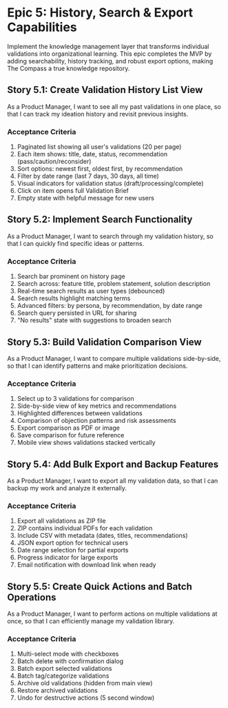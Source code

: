 # Epic 5: History, Search & Export Capabilities

Implement the knowledge management layer that transforms individual validations into organizational learning. This epic completes the MVP by adding searchability, history tracking, and robust export options, making The Compass a true knowledge repository.

## Story 5.1: Create Validation History List View

As a Product Manager,
I want to see all my past validations in one place,
so that I can track my ideation history and revisit previous insights.

### Acceptance Criteria
1. Paginated list showing all user's validations (20 per page)
2. Each item shows: title, date, status, recommendation (pass/caution/reconsider)
3. Sort options: newest first, oldest first, by recommendation
4. Filter by date range (last 7 days, 30 days, all time)
5. Visual indicators for validation status (draft/processing/complete)
6. Click on item opens full Validation Brief
7. Empty state with helpful message for new users

## Story 5.2: Implement Search Functionality

As a Product Manager,
I want to search through my validation history,
so that I can quickly find specific ideas or patterns.

### Acceptance Criteria
1. Search bar prominent on history page
2. Search across: feature title, problem statement, solution description
3. Real-time search results as user types (debounced)
4. Search results highlight matching terms
5. Advanced filters: by persona, by recommendation, by date range
6. Search query persisted in URL for sharing
7. "No results" state with suggestions to broaden search

## Story 5.3: Build Validation Comparison View

As a Product Manager,
I want to compare multiple validations side-by-side,
so that I can identify patterns and make prioritization decisions.

### Acceptance Criteria
1. Select up to 3 validations for comparison
2. Side-by-side view of key metrics and recommendations
3. Highlighted differences between validations
4. Comparison of objection patterns and risk assessments
5. Export comparison as PDF or image
6. Save comparison for future reference
7. Mobile view shows validations stacked vertically

## Story 5.4: Add Bulk Export and Backup Features

As a Product Manager,
I want to export all my validation data,
so that I can backup my work and analyze it externally.

### Acceptance Criteria
1. Export all validations as ZIP file
2. ZIP contains individual PDFs for each validation
3. Include CSV with metadata (dates, titles, recommendations)
4. JSON export option for technical users
5. Date range selection for partial exports
6. Progress indicator for large exports
7. Email notification with download link when ready

## Story 5.5: Create Quick Actions and Batch Operations

As a Product Manager,
I want to perform actions on multiple validations at once,
so that I can efficiently manage my validation library.

### Acceptance Criteria
1. Multi-select mode with checkboxes
2. Batch delete with confirmation dialog
3. Batch export selected validations
4. Batch tag/categorize validations
5. Archive old validations (hidden from main view)
6. Restore archived validations
7. Undo for destructive actions (5 second window)
